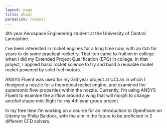 ```yaml
---
layout: page
title: About
permalink: /about/
---
```


4th year Aerospace Engineering student at the University of Central Lancashire. 

I’ve been interested in rocket engines for a long time now, with an itch for years to do some practical rocketry. That itch came to fruition in college when I did my Extended Project Qualification (EPQ) in college. In that project, I applied basic rocket science to try and build a reusable model rocket powered by solid fuel motors.

ANSYS Fluent was used for my 3rd year project at UCLan in which I designed a nozzle for a theoretical rocket engine, and examined the supersonic flow properties within the nozzle. Currently, I’m using ANSYS Fluent to examine the airflow around a wing that will morph to change aerofoil shape mid-flight for my 4th year group project.

In my free time I’m working on a course for an introduction to OpenFoam on Udemy by Philip Baldock, with the aim in the future to be proficient in 2 different CFD solvers.
